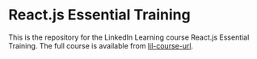 # React.js Essential Training
This is the repository for the LinkedIn Learning course React.js Essential Training. The full course is available from [lil-course-url].

[lil-course-url]: https://www.linkedin.com/learning/react-js-essential-training-14836121/building-modern-user-interfaces-with-react?autoplay=true&contextUrn=urn%3Ali%3AlyndaLearningPath%3A56d7aa033dd559b764b88a93&resume=false&u=2120244
